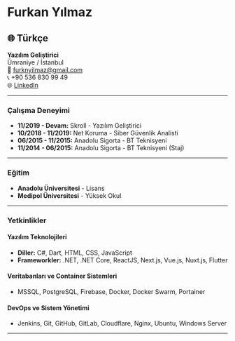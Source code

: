 # Furkan Yılmaz

## 🌐 Türkçe

**Yazılım Geliştirici**  
Ümraniye / İstanbul  
📧 furknyilmaz@gmail.com  
📞 +90 536 830 99 49  
🌐 [LinkedIn](https://www.linkedin.com/in/furrknyilmaz/)  

---

### Çalışma Deneyimi

- **11/2019 - Devam:** Skroll - Yazılım Geliştirici  
- **10/2018 - 11/2019:** Net Koruma - Siber Güvenlik Analisti  
- **06/2015 - 11/2015:** Anadolu Sigorta - BT Teknisyeni  
- **11/2014 - 06/2015:** Anadolu Sigorta - BT Teknisyeni (Staj)  

---

### Eğitim

- **Anadolu Üniversitesi** - Lisans  
- **Medipol Üniversitesi** - Yüksek Okul  

---

### Yetkinlikler

#### Yazılım Teknolojileri
- **Diller:** C#, Dart, HTML, CSS, JavaScript  
- **Frameworkler:** .NET, .NET Core, ReactJS, Next.js, Vue.js, Nuxt.js, Flutter  

#### Veritabanları ve Container Sistemleri
- MSSQL, PostgreSQL, Firebase, Docker, Docker Swarm, Portainer  

#### DevOps ve Sistem Yönetimi
- Jenkins, Git, GitHub, GitLab, Cloudflare, Nginx, Ubuntu, Windows Server  

---
